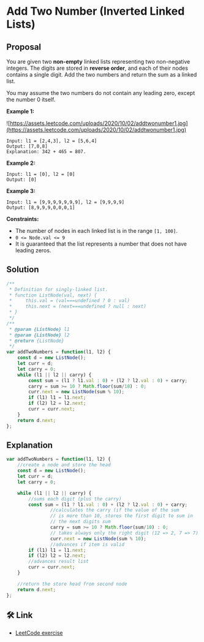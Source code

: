 # Add Two Number (Inverted Linked Lists)
## Proposal
You are given two **non-empty** linked lists representing two non-negative integers. The digits are stored in **reverse order**, and each of their nodes contains a single digit. Add the two numbers and return the sum as a linked list.

You may assume the two numbers do not contain any leading zero, except the number 0 itself.

**Example 1:**

![https://assets.leetcode.com/uploads/2020/10/02/addtwonumber1.jpg](https://assets.leetcode.com/uploads/2020/10/02/addtwonumber1.jpg)

```
Input: l1 = [2,4,3], l2 = [5,6,4]
Output: [7,0,8]
Explanation: 342 + 465 = 807.

```

**Example 2:**

```
Input: l1 = [0], l2 = [0]
Output: [0]

```

**Example 3:**

```
Input: l1 = [9,9,9,9,9,9,9], l2 = [9,9,9,9]
Output: [8,9,9,9,0,0,0,1]

```

**Constraints:**

- The number of nodes in each linked list is in the range `[1, 100]`.
- `0 <= Node.val <= 9`
- It is guaranteed that the list represents a number that does not have leading zeros.

## Solution
```js
/**
 * Definition for singly-linked list.
 * function ListNode(val, next) {
 *     this.val = (val===undefined ? 0 : val)
 *     this.next = (next===undefined ? null : next)
 * }
 */
/**
 * @param {ListNode} l1
 * @param {ListNode} l2
 * @return {ListNode}
 */
var addTwoNumbers = function(l1, l2) {
    const d = new ListNode();
    let curr = d;
    let carry = 0;
    while (l1 || l2 || carry) {
        const sum = (l1 ? l1.val : 0) + (l2 ? l2.val : 0) + carry;
        carry = sum >= 10 ? Math.floor(sum/10) : 0;
        curr.next = new ListNode(sum % 10);
        if (l1) l1 = l1.next;
        if (l2) l2 = l2.next;
        curr = curr.next;
    }
    return d.next;
};
```

## Explanation
```jsx
var addTwoNumbers = function(l1, l2) {
    //create a node and store the head
    const d = new ListNode();
    let curr = d;		
    let carry = 0;

    while (l1 || l2 || carry) {
        //sums each digit (plus the carry)
        const sum = (l1 ? l1.val : 0) + (l2 ? l2.val : 0) + carry;
                //calculates the carry (if the value of the sum
                // is more than 10, stores the first digit to sum in 
                // the next digits sum  
				carry = sum >= 10 ? Math.floor(sum/10) : 0;
                // takes always only the right digit (12 => 2, 7 => 7)
				curr.next = new ListNode(sum % 10);
                //advances if item is valid
        if (l1) l1 = l1.next;
        if (l2) l2 = l2.next;
        //advances result list
        curr = curr.next;
    }

    //return the store head from second node
    return d.next;
};
```

## 🛠 Link
- [LeetCode exercise](https://leetcode.com/problems/add-two-numbers/)



